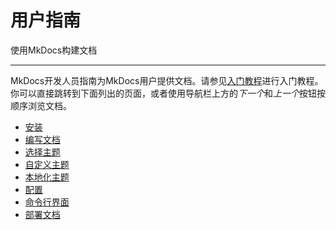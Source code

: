 # 用户指南

使用MkDocs构建文档

---

MkDocs开发人员指南为MkDocs用户提供文档。请参见[入门教程]进行入门教程。你可以直接跳转到下面列出的页面，或者使用导航栏上方的*下一个*和*上一个*按钮按顺序浏览文档。

- [安装](installation.md)
- [编写文档](writing-your-docs.md)
- [选择主题](choosing-your-theme.md)
- [自定义主题](customizing-your-theme.md)
- [本地化主题](localizing-your-theme.md)
- [配置](configuration.md)
- [命令行界面](cli.md)
- [部署文档](deploying-your-docs.md)

[入门教程]: ../getting-started.md